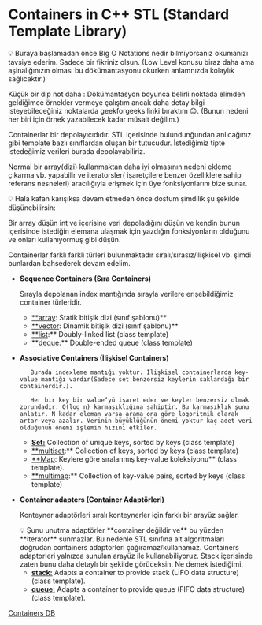 # Containers in C++ STL (Standard Template Library)

<aside>
💡 Buraya başlamadan önce Big O Notations nedir bilmiyorsanız okumanızı tavsiye ederim. Sadece bir fikriniz olsun. (Low Level konusu biraz daha ama aşinalığınızın olması bu dökümantasyonu okurken anlamnızda kolaylık sağlıcaktır.) 

Küçük bir dip not daha : Dökümantasyon boyunca belirli noktada elimden geldiğimce örnekler vermeye çalıştım ancak daha detay bilgi isteyebileceğiniz noktalarda geekforgeeks linki bıraktım 😊. (Bunun nedeni her biri için örnek yazabilecek kadar müsait değilim.)

</aside>

Containerlar bir depolayıcıdıdır. STL içerisinde bulundunğundan anlıcağınız gibi template bazlı sınıflardan oluşan bir tutucudur. İstediğimiz tipte istedeğimiz verileri burada depolayabiliriz.

Normal bir array(dizi) kullanmaktan daha iyi olmasının nedeni ekleme çıkarma vb. yapabilir ve iteratorsler( işaretçilere benzer özelliklere sahip referans nesneleri) aracılığıyla erişmek için üye fonksiyonlarını bize sunar.

<aside>
💡 Hala kafan karışıksa devam etmeden önce dostum şimdilik şu şekilde düşünebilirsin:

Bir array düşün int ve içerisine veri depoladığını düşün ve kendin bunun içerisinde istediğin elemana ulaşmak için yazdığın fonksiyonların olduğunu ve onları kullanıyormuş gibi düşün.

</aside>

Containerlar farklı farklı türleri bulunmaktadır sıralı/sırasız/ilişkisel vb. şimdi bunlardan bahsederek devam edelim.

- **Sequence Containers (Sıra Containers)**
    
    Sırayla depolanan index mantığında sırayla verilere erişebildiğimiz container türleridir.
    
    - [**array](Containers%20in%20C++%20STL%20(Standard%20Template%20Library)%203e3aacce093c43249a0261f0f60d06e5/Containers%20DB%20f70598367c944bb9a229de5c2e3affe1/Array%2085de6a3bcb6948a4914df74a659f84b1.md): Statik bitişik dizi (sınıf şablonu)**
    - [**vector](Containers%20in%20C++%20STL%20(Standard%20Template%20Library)%203e3aacce093c43249a0261f0f60d06e5/Containers%20DB%20f70598367c944bb9a229de5c2e3affe1/Vector%20b577d501d42b4bfbb6b49a8990723469.md): Dinamik bitişik dizi (sınıf şablonu)**
    - [**list](Containers%20in%20C++%20STL%20(Standard%20Template%20Library)%203e3aacce093c43249a0261f0f60d06e5/Containers%20DB%20f70598367c944bb9a229de5c2e3affe1/List%20fb66f15aaf314c5b945b03a79180046a.md):** Doubly-linked list (class template)
    - [**deque](Containers%20in%20C++%20STL%20(Standard%20Template%20Library)%203e3aacce093c43249a0261f0f60d06e5/Containers%20DB%20f70598367c944bb9a229de5c2e3affe1/Deque%20(Head%20&%20Tail,%20Doubly%20Linked)%202742aab4601141f2b8a6a6152b1f9573.md):** Double-ended queue (class template)
- **Associative Containers (İlişkisel Containers)**
    
         Burada indexleme mantığı yoktur. İlişkisel containerlarda key-value mantığı vardır(Sadece set benzersiz keylerin saklandığı bir containerdır.).
    
         Her bir key bir value’yü işaret eder ve keyler benzersiz olmak zorundadır. O(log n) karmaşıklığına sahiptir. Bu karmaşıklık şunu anlatır. N kadar eleman varsa arama ona göre logoritmik olarak artar veya azalır. Verinin büyüklüğünün önemi yoktur kaç adet veri olduğunun önemi işlemin hızını etkiler.
    
    - [**Set:**](Containers%20in%20C++%20STL%20(Standard%20Template%20Library)%203e3aacce093c43249a0261f0f60d06e5/Containers%20DB%20f70598367c944bb9a229de5c2e3affe1/Set%20(Ku%CC%88me)%20c19b9a49aed24d459148cb3ba580e316.md) Collection of unique keys, sorted by keys (class template)
    - [**multiset](Containers%20in%20C++%20STL%20(Standard%20Template%20Library)%203e3aacce093c43249a0261f0f60d06e5/Containers%20DB%20f70598367c944bb9a229de5c2e3affe1/MultiSet%200ed6ea9ba393468bb068989aecabad4d.md):** Collection of keys, sorted by keys (class template)
    - [**Map](Containers%20in%20C++%20STL%20(Standard%20Template%20Library)%203e3aacce093c43249a0261f0f60d06e5/Containers%20DB%20f70598367c944bb9a229de5c2e3affe1/Map%2012dc39db180a4b87ae978b52092c4205.md): Keylere göre sıralanmış key-value koleksiyonu** (class template).
    - [**multimap](Containers%20in%20C++%20STL%20(Standard%20Template%20Library)%203e3aacce093c43249a0261f0f60d06e5/Containers%20DB%20f70598367c944bb9a229de5c2e3affe1/MultiMap%20e0442230764f4946acb32b99f62c1173.md):** Collection of key-value pairs, sorted by keys (class template)
- **Container adapters (Container Adaptörleri)**
    
    Konteyner adaptörleri sıralı konteynerler için farklı bir arayüz sağlar.
    
    <aside>
    💡 Şunu unutma adaptörler **container değildir ve** bu yüzden **iterator** sunmazlar.
    Bu nedenle STL sınıfına ait algoritmaları doğrudan containers adaptorleri çağıramaz/kullanamaz. Containers adaptorleri yalnızca sunulan arayüz ile kullanabiliyoruz. Stack içerisinde zaten bunu daha detaylı bir şekilde görüceksin. Ne demek istediğimi.
    
    </aside>
    
    - [**stack:**](Containers%20in%20C++%20STL%20(Standard%20Template%20Library)%203e3aacce093c43249a0261f0f60d06e5/Containers%20DB%20f70598367c944bb9a229de5c2e3affe1/Stack%20785686561bd34e49ae4f21408b34bb98.md) Adapts a container to provide stack (LIFO data structure) (class template).
    - [**queue:**](Containers%20in%20C++%20STL%20(Standard%20Template%20Library)%203e3aacce093c43249a0261f0f60d06e5/Containers%20DB%20f70598367c944bb9a229de5c2e3affe1/Queue%20b6c0cb2494924679971d0f20ff710b78.md) Adapts a container to provide queue (FIFO data structure) (class template).

[Containers DB](Containers%20in%20C++%20STL%20(Standard%20Template%20Library)%203e3aacce093c43249a0261f0f60d06e5/Containers%20DB%20f70598367c944bb9a229de5c2e3affe1.md)